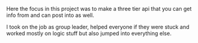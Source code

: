 Here the focus in this project was to make a three tier api that you can get info from and can post into as well.

I took on the job as group leader, helped everyone if they were stuck and worked mostly on logic stuff but also jumped into everything else.
